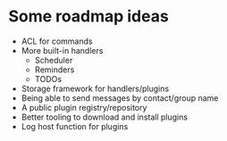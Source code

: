 # Some roadmap ideas

- ACL for commands
- More built-in handlers
  - Scheduler
  - Reminders
  - TODOs
- Storage framework for handlers/plugins
- Being able to send messages by contact/group name
- A public plugin registry/repository
- Better tooling to download and install plugins
- Log host function for plugins
